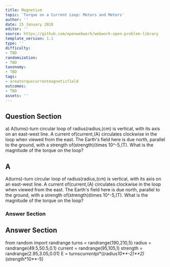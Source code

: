 ```yaml
---
title: Magnetism
topic: 'Torque on a Current Loop: Motors and Meters'
author: ''
date: 15 January 2018
editor: ''
source: https://github.com/openwebwork/webwork-open-problem-library
template_version: 1.1
type: ''
difficulty:
- TBD
randomization:
- TBD
taxonomy:
- TBD
tags:
- areatorquecurrentmagneticfield
outcomes:
- TBD
assets: ''
---
```


## Question Section 

a) A(turns)-turn circular loop of radius(radius,(cm) is vertical, with its axis on an east-west line. A current of(current,(A) circulates clockwise in the loop when viewed from the east. The Earth's field here is due north, parallel to the ground, with a strength of(strength)(times 10^-5,(T). What is the magnitude of the torque on the loop?

## A
A(turns)-turn circular loop of radius(radius,(cm) is vertical, with its axis on an east-west line. A current of(current,(A) circulates clockwise in the loop when viewed from the east. The Earth's field here is due north, parallel to the ground, with a strength of(strength)(times 10^-5,(T). What is the magnitude of the torque on the loop?
### Answer Section


## Answer Section

from random import randrange
turns = randrange(190,210,5)
radius = randrange(49.5,50.5,0.1)
current = randrange(95,105,1)
strength = randrange(2.95,3.05,0.01)
E = turns*current*pi*((radius*10**-2)**2)*(strength*10**-5)